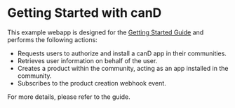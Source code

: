 # Getting Started with canD

This example webapp is designed for the [Getting Started Guide](https://developers.cand.xyz/guides/getting-started/) and performs the following actions:

- Requests users to authorize and install a canD app in their communities.
- Retrieves user information on behalf of the user.
- Creates a product within the community, acting as an app installed in the community.
- Subscribes to the product creation webhook event.

For more details, please refer to the guide.
